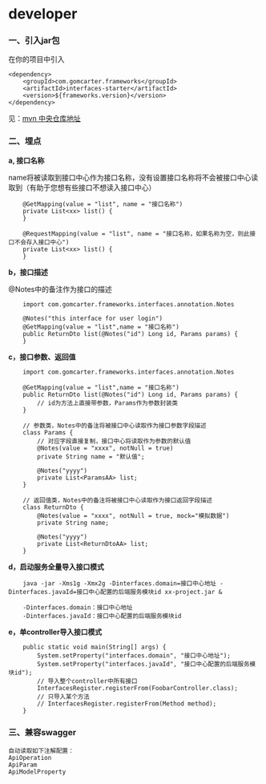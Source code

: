 # developer #
### 一、引入jar包

在你的项目中引入
```
<dependency>
    <groupId>com.gomcarter.frameworks</groupId>
    <artifactId>interfaces-starter</artifactId>
    <version>${frameworks.version}</version>
</dependency>
```

见：<a href="https://mvnrepository.com/artifact/com.gomcarter.frameworks/interfaces-starter" target="_blank">mvn 中央仓库地址</a>

### 二、埋点

**a, 接口名称**

name将被读取到接口中心作为接口名称，没有设置接口名称将不会被接口中心读取到（有助于您想有些接口不想读入接口中心）
```
    @GetMapping(value = "list", name = "接口名称")
    private List<xx> list() {
    }
    
    @RequestMapping(value = "list", name = "接口名称，如果名称为空，则此接口不会存入接口中心")
    private List<xx> list() {
    }
```


**b，接口描述**

@Notes中的备注作为接口的描述
```
    import com.gomcarter.frameworks.interfaces.annotation.Notes
    
    @Notes("this interface for user login")
    @GetMapping(value = "list",name = "接口名称")
    public ReturnDto list(@Notes("id") Long id, Params params) {
    }
```  


**c，接口参数、返回值**
```
    import com.gomcarter.frameworks.interfaces.annotation.Notes
    
    @GetMapping(value = "list",name = "接口名称")
    public ReturnDto list(@Notes("id") Long id, Params params) {
        // id为方法上直接带参数，Params作为参数封装类
    }
    
    // 参数类，Notes中的备注将被接口中心读取作为接口参数字段描述
    class Params {
        // 对应字段直接复制，接口中心将读取作为参数的默认值
        @Notes(value = "xxxx", notNull = true)
        private String name = "默认值";
      
        @Notes("yyyy")
        private List<ParamsAA> list;
    }
  
    // 返回值类，Notes中的备注将被接口中心读取作为接口返回字段描述
    class ReturnDto {
        @Notes(value = "xxxx", notNull = true, mock="模拟数据")
        private String name;
      
        @Notes("yyyy")
        private List<ReturnDtoAA> list;
    }
```


**d，启动服务全量导入接口模式**
```
    java -jar -Xms1g -Xmx2g -Dinterfaces.domain=接口中心地址 -Dinterfaces.javaId=接口中心配置的后端服务模块id xx-project.jar &

    -Dinterfaces.domain：接口中心地址
    -Dinterfaces.javaId：接口中心配置的后端服务模块id
```

**e，单controller导入接口模式**
```
    public static void main(String[] args) {
        System.setProperty("interfaces.domain", "接口中心地址");
        System.setProperty("interfaces.javaId", "接口中心配置的后端服务模块id");
        // 导入整个controller中所有接口
        InterfacesRegister.registerFrom(FoobarController.class);
        // 只导入某个方法
        // InterfacesRegister.registerFrom(Method method);
    }
```


### 三、兼容swagger

    自动读取如下注解配置：
    ApiOperation
    ApiParam
    ApiModelProperty
    
